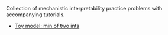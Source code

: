 Collection of mechanistic interpretability practice problems with accompanying tutorials.

* [Toy model: min of two ints](https://colab.research.google.com/github/ckkissane/mech-interp-practice/blob/main/tutorials/min_of_two_ints_tutorial.ipynb)
